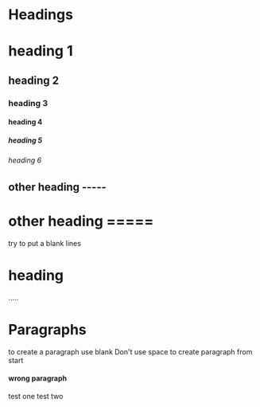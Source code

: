 # Headings
# heading 1
## heading 2
### heading 3
#### heading 4
##### heading 5
###### heading 6

other heading -----
-------------
other heading =====
==============

try to  put a blank lines 
# heading 
.....

# Paragraphs
to create a  paragraph use blank 
Don't use space to create paragraph from start

#### wrong paragraph
  test one 
      test two 
